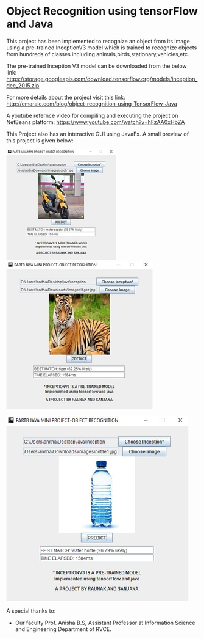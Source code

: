 # Object Recognition using tensorFlow and Java

This project has been implemented to recognize an object from its image using a pre-trained InceptionV3 model which 
is trained to recognize objects from hundreds of classes including animals,birds,stationary,vehicles,etc.

The pre-trained Inception V3 model can be downloaded from the below link: https://storage.googleapis.com/download.tensorflow.org/models/inception_dec_2015.zip

For more details about the project visit this link:
http://emaraic.com/blog/object-recognition-using-TensorFlow-Java

A youtube refernce video for compiling and executing the project on NetBeans platform:
https://www.youtube.com/watch?v=hFzAA0xHbZA

This Project also has an interactive GUI using JavaFx. A small preview of this project is given below:

![Alt text](p1.JPG?raw=true "Title")     ![Alt text](p2.JPG?raw=true "Title")

![Alt text](p3.JPG?raw=true "Title")


A special thanks to:
- Our faculty Prof. Anisha B.S, Assistant Professor at Information Science and Engineering Department of RVCE.



